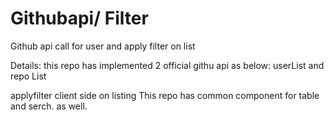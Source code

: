 # Githubapi/ Filter
Github api call for user and apply filter on list

Details: 
this repo has implemented 2 official githu api as below:
userList and repo List

applyfilter client side on listing 
This repo has common component for table and serch. as well.
